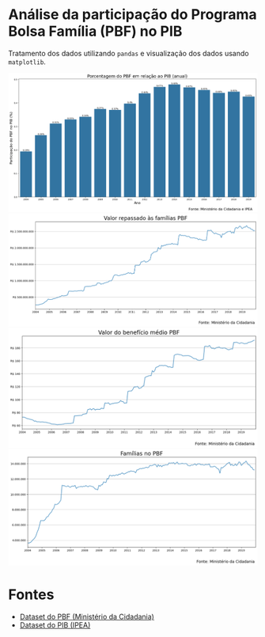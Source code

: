 # Análise da participação do Programa Bolsa Família (PBF) no PIB

Tratamento dos dados utilizando `pandas` e visualização dos dados usando `matplotlib`.

![Gráfico 1 de saída](https://raw.githubusercontent.com/thiagonarcizo/PBF-PIB-analise/main/grafico.png)
![Gráfico 2 de saída](https://raw.githubusercontent.com/thiagonarcizo/PBF-PIB-analise/main/grafico2.png)
![Gráfico 3 de saída](https://raw.githubusercontent.com/thiagonarcizo/PBF-PIB-analise/main/grafico3.png)
![Gráfico 4 de saída](https://raw.githubusercontent.com/thiagonarcizo/PBF-PIB-analise/main/grafico4.png)

# Fontes

 - [Dataset do PBF (Ministério da Cidadania)](https://aplicacoes.cidadania.gov.br/vis/data3/v.php?q%5B%5D=r6JtZJCug7BtxKW25rV/fmdhhJFkl21kmK19Zm91ZmumaX7KmZO20qfOnJm%2b6IianbSon7SfrrqqkpKcmcuppsK2iKextVi1mpyuwZxNzsmY2F1zyuDAk522pHa2YH9%2baV6EkmOXbWSEm8GcobZVetufrL%2brkbbHlNddmMnuslSqvaGmmZ67sliqkseU1rCYmOGuoK%2btcHXfmrnBnGiS1KjXYK5%2b3q6noWisot6nbY6kksrAlNiscZqif2Rue2JqrGZ9f15Ny8mY2F1zv%2bGspbCslKDapm2zo6C8gaHfqZ994LuYXcVwoNqlwLNyk7jNps94bsPcuaehg3Ct7qZwyViQuNSYirSbwultdKmtqJnap7yKdFSJkWWbamSNqH1lY2ipot6nbY6Zk7bXn4qin9DgbaKxtKFa3qexb7RovcKf3aJuw9y5p6GDcKDapcCzcmjK1qCNuFTA3MCZXL%2bdn%2bdZjbucoLbCodl7cIStfWZvdWVtpml%2bdVehv8ahin2Vw9rDoFytoa3eWbvDo5l3xqHOXrCY4a6gr61woNqlwLNyaL3Cn92ibpjuwqFfw1ad2qyybq6VvM9TqqqY0NquoquEcmGraX9/ZF6HjmObZFPR47KiXHCYm%2byebcWfksWBc8yjks7vsZOiqaJ4qVnBtpybd9Oi36uXhbuvmpu%2boXSzp8K7nJ/AxGKqn5m87MGYm66Wp6Vrdm6cmcrGU9iyn8mbsqKgcVWf5ayybqWiw81Tz6uXfviImp20qJ%2b0n666qpKSnJnLqabCtoinsbVYtZqcrsGcTc7JmNhdc8rgwJOdtqR4tmB/fmlghJFml21khJvBnKG2VWLcmsCzV6S/xqGKfamPsYFnenhVruGeu26pnMzPl5J9lcPaw6B2gqOv5p6/t5pcl9dloHFmia12VKG0qJ%2bZp8K6o028z5eTXZjJ7rJUqr2hppmeu7JYqpLHlNawmJjhrqCvrXB135q5wZxoktSo17l5vugQ4aixlq2Ze7K8nJPAxJwt3qXG3MBXgqmi/Saltq%2bqTaejeYpllNE%2b9lSLvalpq2l/f2BQncKgLeqfxtzAVIyKe1qhmm2%2bmJ/LyqWKoZh9yK6ma3plbKxicKSYmcbTU9yio77uwJWgt1X9GaxttJiaGg6f056mfcuPelxwlq484m2drKGGk2OcblyA0a6gq7pVrN6prsGqjrvQUy3dpn3hrqH/9aGj2qxtnnlzd4mUiq2Uz%2b%2b2plysmlrGmr99aV2JlFyNk5TJ6r9UoLdVfN6nsrT62rrKooqq9gbftqNccJauPOJtnayhhpNjnG5cgNGuoKu6VZ7oWY%2bzpZK9JODNpqJ96BDdoLGkWqGabb6Yn8vKpYqhmH3IrqZremVsrGLJvnKp091lmm1miqt%2bYWx5iWqpc31%2bcV2Hu24=)
 - [Dataset do PIB (IPEA)](http://www.ipeadata.gov.br/Default.aspx)
